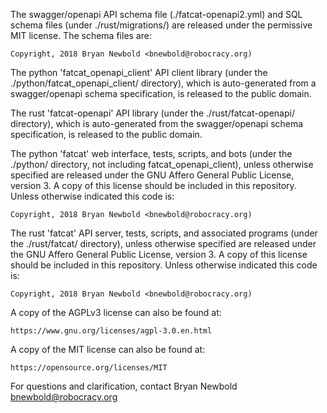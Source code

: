 
The swagger/openapi API schema file (./fatcat-openapi2.yml) and SQL schema
files (under ./rust/migrations/) are released under the permissive MIT license.
The schema files are:

    Copyright, 2018 Bryan Newbold <bnewbold@robocracy.org)

The python 'fatcat_openapi_client' API client library (under the
./python/fatcat_openapi_client/ directory), which is auto-generated from a
swagger/openapi schema specification, is released to the public domain.

The rust 'fatcat-openapi' API library (under the ./rust/fatcat-openapi/
directory), which is auto-generated from the swagger/openapi schema
specification, is released to the public domain.

The python 'fatcat' web interface, tests, scripts, and bots (under the
./python/ directory, not including fatcat_openapi_client), unless otherwise specified
are released under the GNU Affero General Public License, version 3. A copy of
this license should be included in this repository. Unless otherwise indicated
this code is:

    Copyright, 2018 Bryan Newbold <bnewbold@robocracy.org)

The rust 'fatcat' API server, tests, scripts, and associated programs (under
the ./rust/fatcat/ directory), unless otherwise specified are released under
the GNU Affero General Public License, version 3. A copy of this license should
be included in this repository. Unless otherwise indicated this code is:

    Copyright, 2018 Bryan Newbold <bnewbold@robocracy.org)

A copy of the AGPLv3 license can also be found at:

    https://www.gnu.org/licenses/agpl-3.0.en.html

A copy of the MIT license can also be found at:

    https://opensource.org/licenses/MIT

For questions and clarification, contact Bryan Newbold <bnewbold@robocracy.org>
